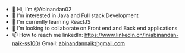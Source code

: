 - 👋 Hi, I’m @Abinandan02
- 👀 I’m interested in Java and Full stack Development
- 🌱 I’m currently learning ReactJS
- 💞️ I’m looking to collaborate on Front end and Back end applications
- 📫 How to reach me linkedIn: https://www.linkedin.cn/in/abinandan-naik-ss100/
Gmail: abinandannaik@gmail.com

<!---
Abinandan02/Abinandan02 is a ✨ special ✨ repository because its `README.md` (this file) appears on your GitHub profile.
You can click the Preview link to take a look at your changes.
--->
